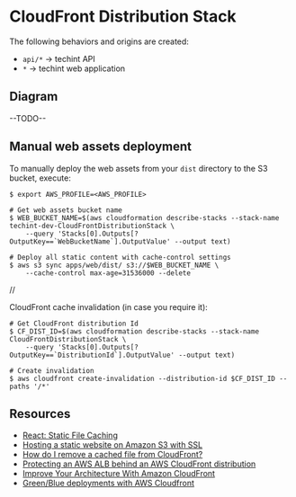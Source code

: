 # CloudFront Distribution Stack

The following behaviors and origins are created:

- `api/*` -> techint API
- `*` -> techint web application

## Diagram

--TODO--

## Manual web assets deployment

To manually deploy the web assets from your `dist` directory to the S3 bucket, execute:

```shell
$ export AWS_PROFILE=<AWS_PROFILE>

# Get web assets bucket name
$ WEB_BUCKET_NAME=$(aws cloudformation describe-stacks --stack-name techint-dev-CloudFrontDistributionStack \
    --query 'Stacks[0].Outputs[?OutputKey==`WebBucketName`].OutputValue' --output text)

# Deploy all static content with cache-control settings
$ aws s3 sync apps/web/dist/ s3://$WEB_BUCKET_NAME \
    --cache-control max-age=31536000 --delete
```

//

CloudFront cache invalidation (in case you require it):

```shell
# Get CloudFront distribution Id
$ CF_DIST_ID=$(aws cloudformation describe-stacks --stack-name CloudFrontDistributionStack \
    --query 'Stacks[0].Outputs[?OutputKey==`DistributionId`].OutputValue' --output text)

# Create invalidation
$ aws cloudfront create-invalidation --distribution-id $CF_DIST_ID --paths '/*'
```

## Resources

- [React: Static File Caching](https://create-react-app.dev/docs/production-build/#static-file-caching)
- [Hosting a static website on Amazon S3 with SSL](https://exanubes.com/blog/s3-static-hosting-with-ssl)
- [How do I remove a cached file from CloudFront?](https://aws.amazon.com/premiumsupport/knowledge-center/cloudfront-clear-cache/)
- [Protecting an AWS ALB behind an AWS CloudFront distribution](https://www.arhs-group.com/protecting-aws-alb-behind-aws-cloudfront-distribution/)
- [Improve Your Architecture With Amazon CloudFront](https://catalog.us-east-1.prod.workshops.aws/workshops/4557215e-2a5c-4522-a69b-8d058aba088c/en-US)
- [Green/Blue deployments with AWS Cloudfront](https://chester.codes/cloudfront-green-blue)
